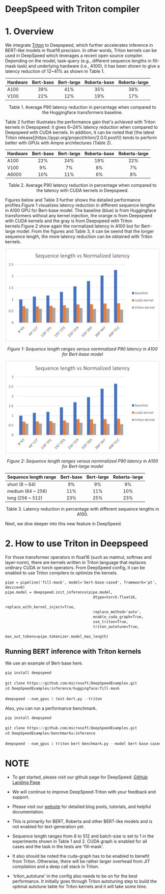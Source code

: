# DeepSpeed with Triton compiler

# 1. Overview

We integrate [Triton](https://github.com/openai/triton) to Deepspeed, which further accelerates inference in BERT-like models in float16 precision. In other words, Triton kernels can be used in DeepSpeed which leverages a recent open source compiler. Depending on the model, task-query (e.g., different sequence lengths in fill-mask task) and underlying hardware (i.e., A100), it has been shown to give a latency reduction of 12~41% as shown in Table 1.

<div align="center">

| Hardware | Bert-base | Bert-large | Roberta-base | Roberta-large |
|----------|:------:|:------:|:------:|:------:|
| A100 | 39% | 41% | 35% | 38% |
| V100 | 22% | 12% | 19% | 17% |

Table 1. Average P90 latency reduction in percentage when compared to the Huggingface transformers baseline.


</div>
Table 2 further illustrates the performance gain that's achieved with Triton kernels in Deepspeed: it gives 6~24% latency reduction when compared to Deepspeed with CUDA kernels. In addition, it can be noted that
[the latest Triton release](https://pypi.org/project/triton/2.0.0.post1/)
tends to perform better with GPUs with Ampre architectures (Table 2).


<div align="center">

| Hardware | Bert-base | Bert-large | Roberta-base | Roberta-large |
|----------|:------:|:------:|:------:|:------:|
| A100 | 22% | 24% | 19% | 22% |
| V100 | 9% | 7% | 8% | 7% |
| A6000 | 10% | 11% | 6% | 8% |

Table 2. Average P90 latency reduction in percentage when compared to the latency with CUDA kernels in Deepspeed.

</div>


Figures below and Table 3 further shows the detailed performance profiles.Figure 1 visualizes latency reduction in different sequence lengths in A100 GPU for Bert-base model. The baseline (blue) is from Huggingface transformers without any kernel injection, the orange is from Deepspeed with CUDA kernels and the gray is from Deepspeed with Triton kernels.Figure 2 show again the normalized latency in A100 but for Bert-large model.
From the figures and Table 3, it can be seend that the longer sequence length, the more latency reduction can be obtained with Triton kernels.


<div align="center">

<img src="../assets/images/triton-bert-base-latency.png" width="500px" alt="triton-bert-base-latency"/>

*Figure 1: Sequence length ranges versus normnalized P90 latency in A100 for Bert-base model*

<img src="../assets/images/triton-bert-large-latency.png" width="500px" alt="triton-bert-large-latency"/>

*Figure 2: Sequence length ranges versus normnalized P90 latency in A100 for Bert-large model*

| Sequence length range | Bert-base | Bert-large | Roberta-large |
|----------|:------:|:------:|:------:|
| short (8 ~ 64) | 9% | 9% | 9% |
| medium (64 ~ 256) | 11% | 11% | 10% |
| long (256 ~ 512) | 23% | 25% | 23% |

Table 3. Latency reduction in percentage with different sequence lengths in A100.
</div>


Next, we dive deeper into this new feature in DeepSpeed.

# 2. How to use Triton in Deepspeed

For those transformer operators in float16 (such as matmul, softmax and layer-norm), there are kernels written in Triton language that replaces ordinary CUDA or torch operators. From DeepSpeed config, it can be enabled to use Triton compilers to optimize the kernels.

```
pipe = pipeline('fill-mask', model='bert-base-cased', framework='pt', device=0)
pipe.model = deepspeed.init_inference(pipe.model,
                                        dtype=torch.float16,
                                        replace_with_kernel_inject=True,
                                        replace_method='auto',
                                        enable_cuda_graph=True,
                                        use_triton=True,
                                        triton_autotune=True,
                                        max_out_tokens=pipe.tokenizer.model_max_length)
```


## Running BERT inference with Triton kernels

We use an example of Bert-base here.

```python
pip install deepspeed

git clone https://github.com/microsoft/DeepSpeedExamples.git
cd DeepSpeedExamples/inference/huggingface/fill-mask

deepspeed --num_gpus 1 test-bert.py --triton
```

Also, you can run a performance benchmark.

```python
pip install deepspeed

git clone https://github.com/microsoft/DeepSpeedExamples.git
cd DeepSpeedExamples/benchmarks/inference

deepspeed --num_gpus 1 triton-bert-benchmark.py --model bert-base-cased --dtype fp16 --kernel-inject --deepspeed --graphs --triton
```

# NOTE
<!-- **_NOTE:_** -->
* To get started, please visit our github page for DeepSpeed: [GitHub Landing Page](https://github.com/microsoft/DeepSpeedExamples)

* We will continue to improve DeepSpeed-Triton with your feedback and support.

* Please visit our [website](https://www.deepspeed.ai/) for detailed blog posts, tutorials, and helpful documentation.
* This is primarily for BERT, Roberta and other BERT-like models and is not enabled for text-generation yet.

* Sequence length ranges from 8 to 512 and batch-size is set to 1 in the experiments shown in Table 1 and 2. CUDA graph is enabled for all cases and the task in the tests are 'fill-mask'.

* It also should be noted the cuda-graph has to be enabled to benefit from Triton. Otherwise, there will be rather larger overhead from JIT compilation and a deep call stack in Triton.

* 'triton_autotune' in the config also needs to be on for the best performance. It initially goes through Triton autotuning step to build the optimal autotune table for Triton kernels and it will take some time.
